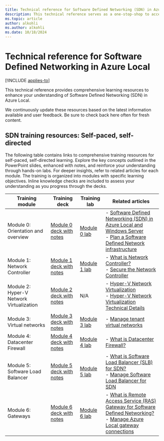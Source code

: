 ```yaml
---
title: Technical reference for Software Defined Networking (SDN) in Azure Local.
description: This technical reference serves as a one-stop-shop to access learning resources available for SDN.
ms.topic: article
author: alkohli
ms.author: alkohli
ms.date: 10/18/2024
---
```


# Technical reference for Software Defined Networking in Azure Local

[!INCLUDE [applies-to](../../hci/includes/hci-applies-to-22h2.md)]

This technical reference provides comprehensive learning resources to enhance your understanding of Software Defined Networking (SDN) in Azure Local.

We continuously update these resources based on the latest information available and user feedback. Be sure to check back here often for fresh content.

## SDN training resources: Self-paced, self-directed

The following table contains links to comprehensive training resources for self-paced, self-directed learning. Explore the key concepts outlined in the PowerPoint slides, enhanced with notes, and reinforce your understanding through hands-on labs. For deeper insights, refer to related articles for each module. The training is organized into modules with specific learning objectives. Inline knowledge checks are included to assess your understanding as you progress through the decks.

| Training module | Training deck | Training lab | Related articles |
|--|--|--|--|
| Module 0: Orientation and overview | [Module 0 deck with notes](https://github.com/Azure-Samples/AzureStackHCI/tree/main/sdn-training/module-0) | [Module 0 lab](https://github.com/Azure-Samples/AzureStackHCI/tree/main/sdn-training/module-0)| - [Software Defined Networking (SDN) in Azure Local and Windows Server](../concepts/software-defined-networking.md) <br> - [Plan a Software Defined Network infrastructure](../concepts/plan-software-defined-networking-infrastructure.md) |
| Module 1: Network Controller | [Module 1 deck with notes](https://github.com/Azure-Samples/AzureStackHCI/tree/main/sdn-training/module-1)| [Module 1 lab](https://github.com/Azure-Samples/AzureStackHCI/tree/main/sdn-training/module-1) | - [What is Network Controller?](../concepts/network-controller-overview.md) <br> - [Secure the Network Controller](./nc-security.md) |
| Module 2: Hyper-V Network Virtualization | [Module 2 deck with notes](https://github.com/Azure-Samples/AzureStackHCI/tree/main/sdn-training/module-2)| N/A | - [Hyper-V Network Virtualization](/windows-server/networking/sdn/technologies/hyper-v-network-virtualization/hyper-v-network-virtualization) <br> - [Hyper-V Network Virtualization Technical Details](/windows-server/networking/sdn/technologies/hyper-v-network-virtualization/hyperv-network-virtualization-technical-details-windows-server)|
| Module 3: Virtual networks | [Module 3 deck with notes](https://github.com/Azure-Samples/AzureStackHCI/tree/main/sdn-training/module-3)| [Module 3 lab](https://github.com/Azure-Samples/AzureStackHCI/tree/main/sdn-training/module-3) | - [Manage tenant virtual networks](./tenant-virtual-networks.md)|
| Module 4: Datacenter Firewall | [Module 4 deck with notes](https://github.com/Azure-Samples/AzureStackHCI/tree/main/sdn-training/module-4)| [Module 4 lab](https://github.com/Azure-Samples/AzureStackHCI/tree/main/sdn-training/module-4) | - [What is Datacenter Firewall?](../concepts/datacenter-firewall-overview.md)|
| Module 5: Software Load Balancer | [Module 5 deck with notes](https://github.com/Azure-Samples/AzureStackHCI/tree/main/sdn-training/module-5)| [Module 5 lab](https://github.com/Azure-Samples/AzureStackHCI/tree/main/sdn-training/module-5) | - [What is Software Load Balancer (SLB) for SDN?](../concepts/software-load-balancer.md) <br> - [Manage Software Load Balancer for SDN](./load-balancers.md)|
| Module 6: Gateways | [Module 6 deck with notes](https://github.com/Azure-Samples/AzureStackHCI/tree/main/sdn-training/module-6)| [Module 6 lab](https://github.com/Azure-Samples/AzureStackHCI/tree/main/sdn-training/module-6) | - [What is Remote Access Service (RAS) Gateway for Software Defined Networking?](../concepts/gateway-overview.md) <br> - [Manage Azure Local gateway connections](./gateway-connections.md)|